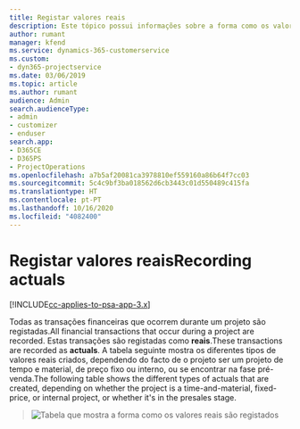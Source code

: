 ```yaml
---
title: Registar valores reais
description: Este tópico possui informações sobre a forma como os valores reais são registados.
author: rumant
manager: kfend
ms.service: dynamics-365-customerservice
ms.custom:
- dyn365-projectservice
ms.date: 03/06/2019
ms.topic: article
ms.author: rumant
audience: Admin
search.audienceType:
- admin
- customizer
- enduser
search.app:
- D365CE
- D365PS
- ProjectOperations
ms.openlocfilehash: a7b5af20081ca3978810ef559160a86b64f7cc03
ms.sourcegitcommit: 5c4c9bf3ba018562d6cb3443c01d550489c415fa
ms.translationtype: HT
ms.contentlocale: pt-PT
ms.lasthandoff: 10/16/2020
ms.locfileid: "4082400"
---
```

# <a name="recording-actuals"></a><span data-ttu-id="4677a-103">Registar valores reais</span><span class="sxs-lookup"><span data-stu-id="4677a-103">Recording actuals</span></span> 

[!INCLUDE[cc-applies-to-psa-app-3.x](../includes/cc-applies-to-psa-app-3x.md)]

<span data-ttu-id="4677a-104">Todas as transações financeiras que ocorrem durante um projeto são registadas.</span><span class="sxs-lookup"><span data-stu-id="4677a-104">All financial transactions that occur during a project are recorded.</span></span> <span data-ttu-id="4677a-105">Estas transações são registadas como **reais**.</span><span class="sxs-lookup"><span data-stu-id="4677a-105">These transactions are recorded as **actuals**.</span></span> <span data-ttu-id="4677a-106">A tabela seguinte mostra os diferentes tipos de valores reais criados, dependendo do facto de o projeto ser um projeto de tempo e material, de preço fixo ou interno, ou se encontrar na fase pré-venda.</span><span class="sxs-lookup"><span data-stu-id="4677a-106">The following table shows the different types of actuals that are created, depending on whether the project is a time-and-material, fixed-price, or internal project, or whether it's in the presales stage.</span></span>

> ![Tabela que mostra a forma como os valores reais são registados](media/advanced-table2.png)
